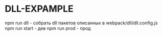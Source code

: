 # DLL-EXPAMPLE

npm run dll - собрать dll пакетов описанных в webpack/dll/dll.config.js
npm run start - дев
npm run prod - прод
